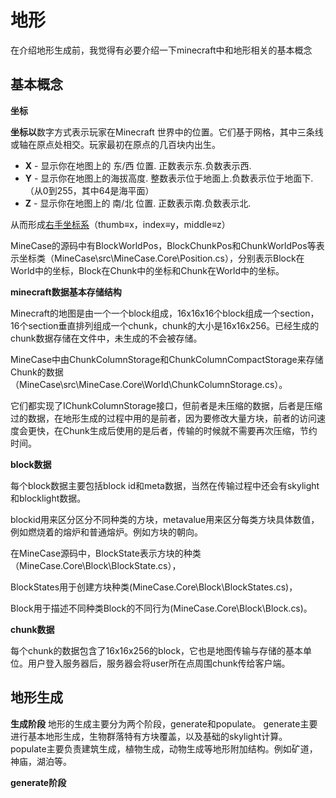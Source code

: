 # 地形

在介绍地形生成前，我觉得有必要介绍一下minecraft中和地形相关的基本概念

## 基本概念

**坐标**

**坐标以**数字方式表示玩家在Minecraft 世界中的位置。它们基于网格，其中三条线或轴在原点处相交。玩家最初在原点的几百块内出生。

- **X** - 显示你在地图上的 东/西 位置. 正数表示东.负数表示西.
- **Y** - 显示你在地图上的海拔高度. 整数表示位于地面上.负数表示位于地面下.（从0到255，其中64是海平面）
- **Z** - 显示你在地图上的 南/北 位置. 正数表示南.负数表示北.

从而形成[右手坐标系](https://en.wikipedia.org/wiki/Right-hand_rule)（thumb≡x，index≡y，middle≡z）

MineCase的源码中有BlockWorldPos，BlockChunkPos和ChunkWorldPos等表示坐标类（MineCase\src\MineCase.Core\Position.cs），分别表示Block在World中的坐标，Block在Chunk中的坐标和Chunk在World中的坐标。



**minecraft数据基本存储结构**

Minecraft的地图是由一个一个block组成，16x16x16个block组成一个section，16个section垂直排列组成一个chunk，chunk的大小是16x16x256。已经生成的chunk数据存储在文件中，未生成的不会被存储。

MineCase中由ChunkColumnStorage和ChunkColumnCompactStorage来存储Chunk的数据（MineCase\src\MineCase.Core\World\ChunkColumnStorage.cs）。

它们都实现了IChunkColumnStorage接口，但前者是未压缩的数据，后者是压缩过的数据，在地形生成的过程中用的是前者，因为要修改大量方块，前者的访问速度会更快，在Chunk生成后使用的是后者，传输的时候就不需要再次压缩，节约时间。



**block数据**

每个block数据主要包括block id和meta数据，当然在传输过程中还会有skylight和blocklight数据。

blockid用来区分区分不同种类的方块，metavalue用来区分每类方块具体数值，例如燃烧着的熔炉和普通熔炉。例如方块的朝向。

在MineCase源码中，BlockState表示方块的种类（MineCase.Core\Block\BlockState.cs），

BlockStates用于创建方块种类(MineCase.Core\Block\BlockStates.cs)，

Block用于描述不同种类Block的不同行为(MineCase.Core\Block\Block.cs)。



**chunk数据**

每个chunk的数据包含了16x16x256的block，它也是地图传输与存储的基本单位。用户登入服务器后，服务器会将user所在点周围chunk传给客户端。


## 地形生成

**生成阶段**
地形的生成主要分为两个阶段，generate和populate。
generate主要进行基本地形生成，生物群落特有方块覆盖，以及基础的skylight计算。
populate主要负责建筑生成，植物生成，动物生成等地形附加结构。例如矿道，神庙，湖泊等。


**generate阶段**


